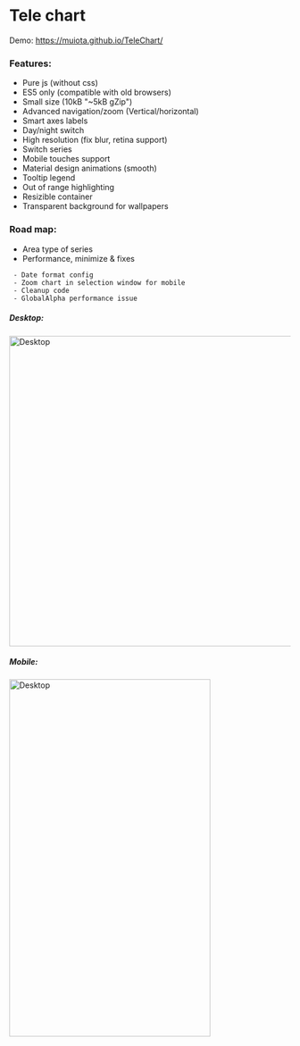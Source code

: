 ﻿Tele chart
====================
Demo: https://muiota.github.io/TeleChart/

### Features:
 - Pure js (without css)
 - ES5 only (compatible with old browsers)
 - Small size (10kB "~5kB gZip") 
 - Advanced navigation/zoom (Vertical/horizontal) 
 - Smart axes labels
 - Day/night switch
 - High resolution (fix blur, retina support)
 - Switch series  
 - Mobile touches support
 - Material design animations (smooth)
 - Tooltip legend
 - Out of range highlighting
 - Resizible container
 - Transparent background for wallpapers
  
### Road map:
- Area type of series 
- Performance, minimize & fixes
```` 
 - Date format config
 - Zoom chart in selection window for mobile 
 - Cleanup code 
 - GlobalAlpha performance issue
````
##### Desktop:
<img src="https://i.imgur.com/D1GVf9l.png?raw=true" alt="Desktop" width="998" height="556">

##### Mobile:
<img src="https://i.imgur.com/QB5HBHw.jpg?raw=true" alt="Desktop" width="360" height="640">
